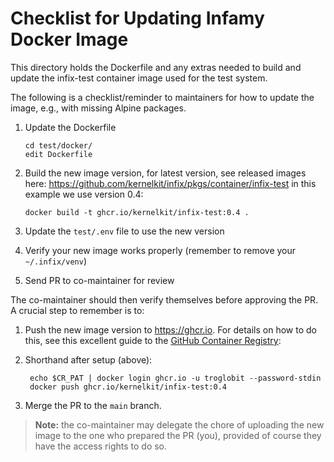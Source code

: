 Checklist for Updating Infamy Docker Image
==========================================

This directory holds the Dockerfile and any extras needed to build and
update the infix-test container image used for the test system.

The following is a checklist/reminder to maintainers for how to update
the image, e.g., with missing Alpine packages.

 1. Update the Dockerfile

        cd test/docker/
        edit Dockerfile

 2. Build the new image version, for latest version, see released images
    here: <https://github.com/kernelkit/infix/pkgs/container/infix-test>
	in this example we use version 0.4:

        docker build -t ghcr.io/kernelkit/infix-test:0.4 .

 3. Update the `test/.env` file to use the new version
 4. Verify your new image works properly (remember to remove your `~/.infix/venv`)
 5. Send PR to co-maintainer for review

The co-maintainer should then verify themselves before approving the PR.
A crucial step to remember is to:

 1. Push the new image version to <https://ghcr.io>.  For details on how
    to do this, see this excellent guide to the [GitHub Container
    Registry](https://docs.github.com/en/packages/working-with-a-github-packages-registry/working-with-the-container-registry):
 2. Shorthand after setup (above):

         echo $CR_PAT | docker login ghcr.io -u troglobit --password-stdin
         docker push ghcr.io/kernelkit/infix-test:0.4

 3. Merge the PR to the `main` branch.

> **Note:** the co-maintainer may delegate the chore of uploading the
> new image to the one who prepared the PR (you), provided of course
> they have the access rights to do so.
